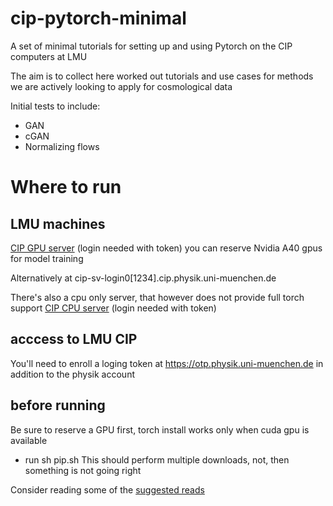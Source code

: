 # cip-pytorch-minimal
A set of minimal tutorials for setting up and using Pytorch on the CIP computers at LMU

The aim is to collect here worked out tutorials and use cases for methods we are actively looking to apply for cosmological data

Initial tests to include:

* GAN
* cGAN
* Normalizing flows

# Where to run
## LMU machines
[CIP GPU server](https://workshop.physik.uni-muenchen.de/hub/spawn) (login needed with token) 
 you can reserve Nvidia A40 gpus for model training
 
 Alternatively at cip-sv-login0[1234].cip.physik.uni-muenchen.de

There's also a cpu only server, that however does not provide full torch support [CIP CPU server](https://jupyter.physik.uni-muenchen.de/hub/spawn) (login needed with token)

## acccess to LMU CIP

You'll need to enroll a loging token at https://otp.physik.uni-muenchen.de in addition to the physik account

## before running 
Be sure to reserve a GPU first, torch install works only when cuda gpu is available
* run sh pip.sh
This should perform multiple downloads, not, then something is not going right 

Consider reading some of the [suggested reads](SUGGESTED_READS.md)


